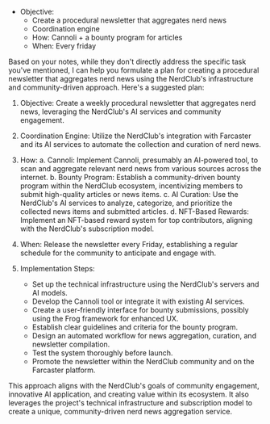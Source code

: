 - Objective:
	- Create a procedural newsletter that aggregates nerd news
	- Coordination engine
	- How: Cannoli + a bounty program for articles
	- When: Every friday


Based on your notes, while they don't directly address the specific task you've mentioned, I can help you formulate a plan for creating a procedural newsletter that aggregates nerd news using the NerdClub's infrastructure and community-driven approach. Here's a suggested plan:

1. Objective: Create a weekly procedural newsletter that aggregates nerd news, leveraging the NerdClub's AI services and community engagement.

2. Coordination Engine: Utilize the NerdClub's integration with Farcaster and its AI services to automate the collection and curation of nerd news.

3. How:
   a. Cannoli: Implement Cannoli, presumably an AI-powered tool, to scan and aggregate relevant nerd news from various sources across the internet.
   b. Bounty Program: Establish a community-driven bounty program within the NerdClub ecosystem, incentivizing members to submit high-quality articles or news items.
   c. AI Curation: Use the NerdClub's AI services to analyze, categorize, and prioritize the collected news items and submitted articles.
   d. NFT-Based Rewards: Implement an NFT-based reward system for top contributors, aligning with the NerdClub's subscription model.

4. When: Release the newsletter every Friday, establishing a regular schedule for the community to anticipate and engage with.

5. Implementation Steps:
   - Set up the technical infrastructure using the NerdClub's servers and AI models.
   - Develop the Cannoli tool or integrate it with existing AI services.
   - Create a user-friendly interface for bounty submissions, possibly using the Frog framework for enhanced UX.
   - Establish clear guidelines and criteria for the bounty program.
   - Design an automated workflow for news aggregation, curation, and newsletter compilation.
   - Test the system thoroughly before launch.
   - Promote the newsletter within the NerdClub community and on the Farcaster platform.

This approach aligns with the NerdClub's goals of community engagement, innovative AI application, and creating value within its ecosystem. It also leverages the project's technical infrastructure and subscription model to create a unique, community-driven nerd news aggregation service.